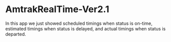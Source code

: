 # AmtrakRealTime-Ver2.1
In this app we just showed scheduled timings when status is on-time, estimated timings when status is delayed, and actual timings when status is departed.
